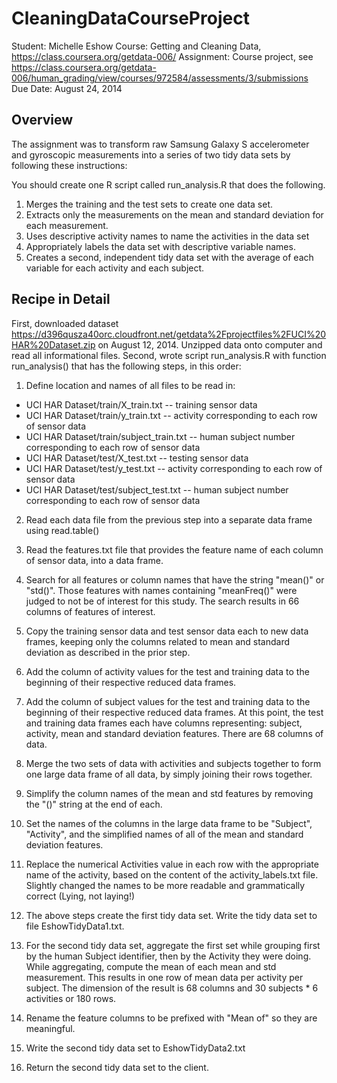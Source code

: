 CleaningDataCourseProject
=========================

Student: 	Michelle Eshow
Course:  	Getting and Cleaning Data, https://class.coursera.org/getdata-006/
Assignment:	Course project, see
			https://class.coursera.org/getdata-006/human_grading/view/courses/972584/assessments/3/submissions
Due Date: 	August 24, 2014

## Overview

The assignment was to transform raw Samsung Galaxy S accelerometer and gyroscopic measurements into a series of two tidy data sets by following these instructions:

You should create one R script called run_analysis.R that does the following. 
1. Merges the training and the test sets to create one data set.
2. Extracts only the measurements on the mean and standard deviation for each measurement. 
3. Uses descriptive activity names to name the activities in the data set
4. Appropriately labels the data set with descriptive variable names. 
5. Creates a second, independent tidy data set with the average of each variable for each activity and each subject. 

## Recipe in Detail

First, downloaded dataset https://d396qusza40orc.cloudfront.net/getdata%2Fprojectfiles%2FUCI%20HAR%20Dataset.zip on August 12, 2014. Unzipped data onto computer and read all informational files.
Second, wrote script run_analysis.R with function run_analysis() that has the following steps, in this order:
1. Define location and names of all files to be read in:
  * UCI HAR Dataset/train/X_train.txt -- training sensor data
  * UCI HAR Dataset/train/y_train.txt -- activity corresponding to each row of sensor data
  * UCI HAR Dataset/train/subject_train.txt -- human subject number corresponding to each row of sensor data
  * UCI HAR Dataset/test/X_test.txt -- testing sensor data
  * UCI HAR Dataset/test/y_test.txt -- activity corresponding to each row of sensor data
  * UCI HAR Dataset/test/subject_test.txt -- human subject number corresponding to each row of sensor data

2. Read each data file from the previous step into a separate data frame using read.table()

3. Read the features.txt file that provides the feature name of each column of sensor data, into a data frame.

4. Search for all features or column names that have the string "mean()" or "std()". Those features with names containing "meanFreq()" were judged to not be of interest for this study. The search results in 66 columns of features of interest.

5. Copy the training sensor data and test sensor data each to new data frames, keeping only the columns related to mean and standard deviation as described in the prior step.

6. Add the column of activity values for the test and training data to the beginning of their respective reduced data frames.

7. Add the column of subject values for the test and training data to the beginning of their respective reduced data frames. At this point, the test and training data frames each have columns representing: subject, activity, mean and standard deviation features. There are 68 columns of data.

8. Merge the two sets of data with activities and subjects together to form one large data frame of all data, by simply joining their rows together.

9. Simplify the column names of the mean and std features by removing the "()" string at the end of each.

10. Set the names of the columns in the large data frame to be "Subject", "Activity", and the simplified names of all of the mean and standard deviation features.

11. Replace the numerical Activities value in each row with the appropriate name of the activity, based on the content of the activity_labels.txt file. Slightly changed the names to be more readable and grammatically correct (Lying, not laying!)

12. The above steps create the first tidy data set. Write the tidy data set to file EshowTidyData1.txt.

13. For the second tidy data set, aggregate the first set while grouping first by the human Subject identifier, then by the Activity they were doing. While aggregating, compute the mean of each mean and std measurement. This results in one row of mean data per activity per subject. The dimension of the result is 68 columns and 30 subjects * 6 activities or 180 rows.

14. Rename the feature columns to be prefixed with "Mean of" so they are meaningful.

15. Write the second tidy data set to EshowTidyData2.txt

16. Return the second tidy data set to the client.

